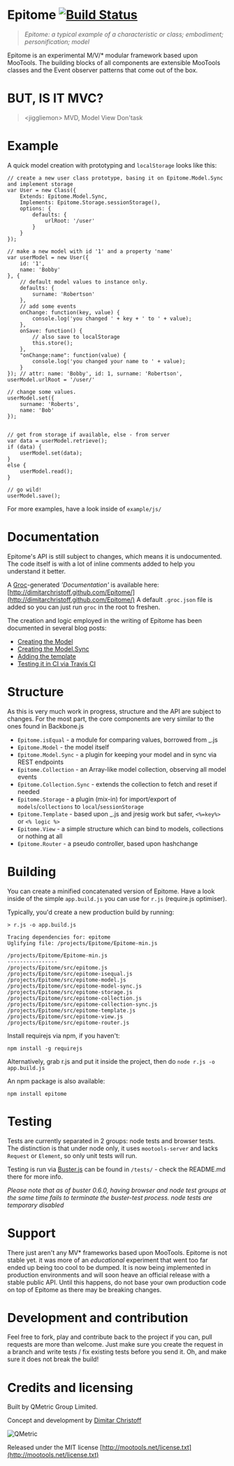 Epitome [![Build Status](https://secure.travis-ci.org/DimitarChristoff/Epitome.png?branch=master)](http://travis-ci.org/DimitarChristoff/Epitome)
=======

> _Epitome: a typical example of a characteristic or class; embodiment; personification; model_

Epitome is an experimental M/V/* modular framework based upon MooTools. The building blocks of all components are extensible MooTools classes
and the Event observer patterns that come out of the box.


BUT, IS IT MVC?
===============

> &lt;jiggliemon> MVD, Model View Don'task

Example
=======

A quick model creation with prototyping and `localStorage` looks like this:

    // create a new user class prototype, basing it on Epitome.Model.Sync and implement storage
    var User = new Class({
        Extends: Epitome.Model.Sync,
        Implements: Epitome.Storage.sessionStorage(),
        options: {
            defaults: {
                urlRoot: '/user'
            }
        }
    });

    // make a new model with id '1' and a property 'name'
    var userModel = new User({
        id: '1',
        name: 'Bobby'
    }, {
        // default model values to instance only.
        defaults: {
            surname: 'Robertson'
        },
        // add some events
        onChange: function(key, value) {
            console.log('you changed ' + key + ' to ' + value);
        },
        onSave: function() {
            // also save to localStorage
            this.store();
        },
        "onChange:name": function(value) {
            console.log('you changed your name to ' + value);
        }
    }); // attr: name: 'Bobby', id: 1, surname: 'Robertson', userModel.urlRoot = '/user/'

    // change some values.
    userModel.set({
        surname: 'Roberts',
        name: 'Bob'
    });


    // get from storage if available, else - from server
    var data = userModel.retrieve();
    if (data) {
        userModel.set(data);
    }
    else {
        userModel.read();
    }

    // go wild!
    userModel.save();

For more examples, have a look inside of `example/js/`

Documentation
=============

Epitome's API is still subject to changes, which means it is undocumented. The code itself is with a lot of inline comments added to help you understand it better.

A [Groc](http://nevir.github.com/groc/)-generated _'Documentation'_ is available here: [http://dimitarchristoff.github.com/Epitome/](http://dimitarchristoff.github.com/Epitome/)
A default `.groc.json` file is added so you can just run `groc` in the root to freshen.

The creation and logic employed in the writing of Epitome has been documented in several blog posts:

- [Creating the Model](http://tech.qmetric.co.uk/creating-your-own-mvc-like-data-model-class-in-mootools_59.html)
- [Creating the Model.Sync](http://tech.qmetric.co.uk/building-a-mootools-micro-mvc-part-2-adding-sync-to-your-model_132.html)
- [Adding the template](http://tech.qmetric.co.uk/epitome-template-a-lightweight-templating-engine-for-mootools-that-works_190.html)
- [Testing it in CI via Travis CI](http://tech.qmetric.co.uk/automating-javascript-ci-with-buster-js-and-travisci_205.html)

Structure
=========

As this is very much work in progress, structure and the API are subject to changes. For the most part,
the core components are very similar to the ones found in Backbone.js

- `Epitome.isEqual` - a module for comparing values, borrowed from _.js
- `Epitome.Model` - the model itself
- `Epitome.Model.Sync` - a plugin for keeping your model and in sync via REST endpoints
- `Epitome.Collection` - an Array-like model collection, observing all model events
- `Epitome.Collection.Sync` - extends the collection to fetch and reset if needed
- `Epitome.Storage` - a plugin (mix-in) for import/export of `models`/`collections` to `local`/`sessionStorage`
- `Epitome.Template` - based upon _.js and jresig work but safer, `<%=key%>` or `<% logic %>`
- `Epitome.View` - a simple structure which can bind to models, collections or nothing at all
- `Epitome.Router` - a pseudo controller, based upon hashchange

Building
========

You can create a minified concatenated version of Epitome. Have a look inside of the simple `app.build.js` you can use for `r.js` (require.js optimiser).

Typically, you'd create a new production build by running:

    > r.js -o app.build.js

    Tracing dependencies for: epitome
    Uglifying file: /projects/Epitome/Epitome-min.js

    /projects/Epitome/Epitome-min.js
    ----------------
    /projects/Epitome/src/epitome.js
    /projects/Epitome/src/epitome-isequal.js
    /projects/Epitome/src/epitome-model.js
    /projects/Epitome/src/epitome-model-sync.js
    /projects/Epitome/src/epitome-storage.js
    /projects/Epitome/src/epitome-collection.js
    /projects/Epitome/src/epitome-collection-sync.js
    /projects/Epitome/src/epitome-template.js
    /projects/Epitome/src/epitome-view.js
    /projects/Epitome/src/epitome-router.js

Install requirejs via npm, if you haven't:

    npm install -g requirejs

Alternatively, grab r.js and put it inside the project, then do `node r.js -o app.build.js`

An npm package is also available:

    npm install epitome


Testing
=======

Tests are currently separated in 2 groups: node tests and browser tests. The distinction is that under node only,
it uses `mootools-server` and lacks `Request` or `Element`, so only unit tests will run.

Testing is run via [Buster.js](http://busterjs.org) can be found in `/tests/` - check the README.md there for more info.

_Please note that as of buster 0.6.0, having browser and node test groups at the same time fails to terminate the buster-test process. node tests are temporary disabled_

Support
=======

There just aren't any MV* frameworks based upon MooTools. Epitome is not stable yet. it was more of an _educational_ experiment
that went too far ended up being too cool to be dumped. It is now being implemented in production environments and will soon
heave an official release with a stable public API. Until this happens, do not base your own production code on top of Epitome
as there may be breaking changes.

Development and contribution
============================

Feel free to fork, play and contribute back to the project if you can, pull requests are more than welcome. Just make sure you
create the request in a branch and write tests / fix existing tests before you send it. Oh, and make sure it does not break the build!

Credits and licensing
=====================

Built by QMetric Group Limited.

Concept and development by [Dimitar Christoff](http://twitter.com/D_mitar)

![QMetric](http://tech.qmetric.co.uk/wp-content/themes/the-bootstrap/images/qmetric-logo-on.png)

Released under the MIT license [http://mootools.net/license.txt](http://mootools.net/license.txt)